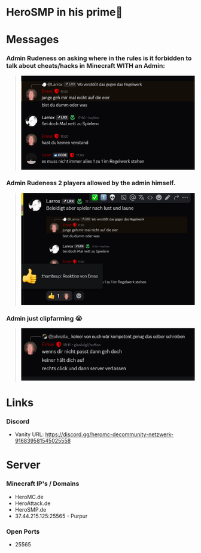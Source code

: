 # HeroSMP in his prime🤡

# Messages
### Admin Rudeness on asking where in the rules is it forbidden to talk about cheats/hacks in Minecraft WITH an Admin:
> <img src=img/Bild_2025-06-04_180440223.png>

### Admin Rudeness 2 players allowed by the admin himself.
> <img src=img/Bild_2025-06-04_180924923.png>

### Admin just clipfarming 😭
> <img src=img/Bild_2025-06-04_181203553.png>

# Links

### Discord
  - Vanity URL: https://discord.gg/heromc-decommunity-netzwerk-916839581545025558

# Server

### Minecraft IP's / Domains
  - HeroMC.de
  - HeroAttack.de
  - HeroSMP.de
  - 37.44.215.125:25565 - Purpur

### Open Ports
  - 25565

